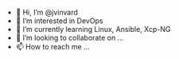 - 👋 Hi, I’m @jvinvard
- 👀 I’m interested in DevOps
- 🌱 I’m currently learning Linux, Ansible, Xcp-NG
- 💞️ I’m looking to collaborate on ...
- 📫 How to reach me ...

<!---
jvinvard/jvinvard is a ✨ special ✨ repository because its `README.md` (this file) appears on your GitHub profile.
You can click the Preview link to take a look at your changes.
--->
